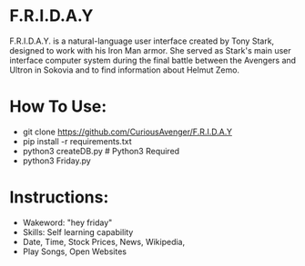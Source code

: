 # F.R.I.D.A.Y
F.R.I.D.A.Y. is a natural-language user interface created by Tony Stark, designed to work with his Iron Man armor. She served as Stark's main user interface computer system during the final battle between the Avengers and Ultron in Sokovia and to find information about Helmut Zemo.

# How To Use:
- git clone https://github.com/CuriousAvenger/F.R.I.D.A.Y
- pip install -r requirements.txt
- python3 createDB.py # Python3 Required
- python3 Friday.py

# Instructions:
- Wakeword: "hey friday"
- Skills: Self learning capability
- Date, Time, Stock Prices, News, Wikipedia, 
- Play Songs, Open Websites

